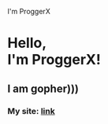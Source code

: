 I'm ProggerX   

Hello,  
I'm ProggerX!
======================
## I am gopher)))
### My site: [link](https://proggers.ru/)
